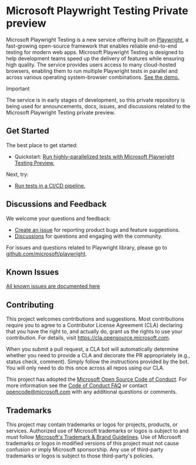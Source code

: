 # Microsoft Playwright Testing Private preview

Microsoft Playwright Testing is a new service offering built on [Playwright](https://playwright.dev), a fast-growing open-source framework that enables reliable end-to-end testing for modern web apps. Microsoft Playwright Testing is designed to help development teams speed up the delivery of features while ensuring high quality. The service provides users access to many cloud-hosted browsers, enabling them to run multiple Playwright tests in parallel and across various operating system-browser combinations. [See the demo.](https://1drv.ms/v/s!AnC03V99SiLFkGT9LnBxmGWzU8lt?e=SLZc19)

> [!IMPORTANT]
> The service is in early stages of development, so this private repository is being used for announcements, docs, issues, and discussions related to the Microsoft Playwright Testing private preview.

## Get Started

The best place to get started:

* Quickstart: [Run highly-parallelized tests with Microsoft Playwright Testing Preview.](./docs/quickstart.md)

Next, try:

* [Run tests in a CI/CD pipeline.](./docs/configure-tests-with-ci-cd-pipeline.md)
<!-- * [Test privately hosted endpoints.](./docs/how-to-test-private-endpoints.md) -->

## Discussions and Feedback

We welcome your questions and feedback:

- [Create an issue](https://aka.ms/mpt/feedback) for reporting product bugs and feature suggestions.
- [Discussions](https://aka.ms/mpt/discussions) for questions and engaging with the community.

For issues and questions related to Playwright library, please go to [github.com/microsoft/playwright](https://github.com/microsoft/playwright).

## Known Issues

[All known issues are documented here](./docs/known-issues.md)

## Contributing

This project welcomes contributions and suggestions. Most contributions require you to agree to a
Contributor License Agreement (CLA) declaring that you have the right to, and actually do, grant us
the rights to use your contribution. For details, visit https://cla.opensource.microsoft.com.

When you submit a pull request, a CLA bot will automatically determine whether you need to provide
a CLA and decorate the PR appropriately (e.g., status check, comment). Simply follow the instructions
provided by the bot. You will only need to do this once across all repos using our CLA.

This project has adopted the [Microsoft Open Source Code of Conduct](https://opensource.microsoft.com/codeofconduct/).
For more information see the [Code of Conduct FAQ](https://opensource.microsoft.com/codeofconduct/faq/) or
contact [opencode@microsoft.com](mailto:opencode@microsoft.com) with any additional questions or comments.

## Trademarks

This project may contain trademarks or logos for projects, products, or services. Authorized use of Microsoft
trademarks or logos is subject to and must follow
[Microsoft's Trademark & Brand Guidelines](https://www.microsoft.com/en-us/legal/intellectualproperty/trademarks/usage/general).
Use of Microsoft trademarks or logos in modified versions of this project must not cause confusion or imply Microsoft sponsorship.
Any use of third-party trademarks or logos is subject to those third-party's policies.
